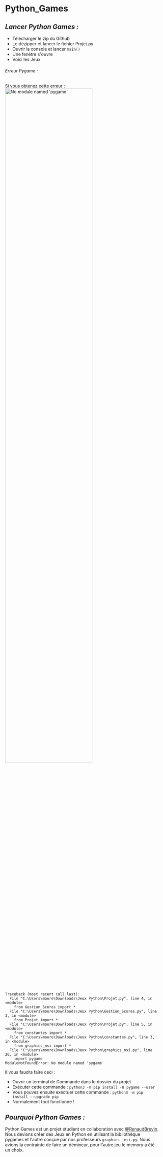 # Python_Games

## _Lancer Python Games :_

- Télécharger le zip du Github
- Le dézipper et lancer le fichier Projet.py
- Ouvrir la console et lancer  ```main()```
- Une fenêtre s'ouvre
- Voici les Jeux

###### _Erreur Pygame :_

Si vous obtenez cette erreur :
<img src="https://lh3.googleusercontent.com/u/0/drive-viewer/AFDK6gN17skPSQ5gWHF9cWVzaDJBRZRhkQABxtUsN2TYOtXMBoAb7cPIb7iOiVpu4P2JL6b6QRsUoaMn8clxIqfgobAIpzlS_Q=w1920-h902" alt="No module named 'pygame'" width="75%"/>

```
Traceback (most recent call last):
  File "C:\Users\moure\Downloads\Jeux Python\Projet.py", line 4, in <module>
    from Gestion_Scores import *
  File "C:\Users\moure\Downloads\Jeux Python\Gestion_Scores.py", line 3, in <module>
    from Projet import *
  File "C:\Users\moure\Downloads\Jeux Python\Projet.py", line 5, in <module>
    from constantes import *
  File "C:\Users\moure\Downloads\Jeux Python\constantes.py", line 3, in <module>
    from graphics_nsi import *
  File "C:\Users\moure\Downloads\Jeux Python\graphics_nsi.py", line 26, in <module>
    import pygame
ModuleNotFoundError: No module named 'pygame'
```

Il vous faudra faire ceci :

- Ouvrir un terminal de Commande dans le dossier du projet
- Exécuter cette commande :
```python3 -m pip install -U pygame --user```
- Vous pouvez ensuite exéctuer cette commande :
```python3 -m pip install --upgrade pip```
- Normalement tout fonctionne !

## _Pourquoi Python Games :_

Python Games est un projet étudiant en collaboration avec [@RenaudBrevin](https://github.com/RenaudBrevin). Nous devions créer des Jeux en Python en utilisant la bibliothèque pygames et l'autre conçue par nos professeurs ```graphics _nsi.py```. Nous avions la contrainte de faire un démineur, pour l'autre jeu le memory a été un choix.